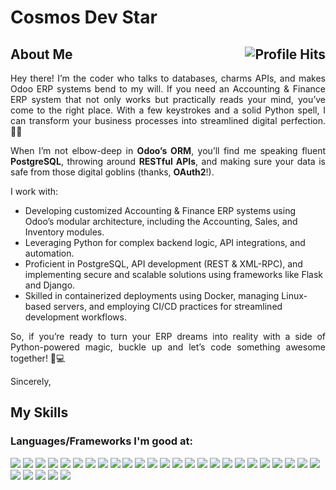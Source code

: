 # Cosmos Dev Star

<h2>About Me <img align="right" alt="Profile Hits" src="https://komarev.com/ghpvc/?username=topskilldev&style=flat-square"></h2>

<p align="justify">Hey there! I’m the coder who talks to databases, charms APIs, and makes Odoo ERP systems bend to my will. If you need an Accounting & Finance ERP system that not only works but practically reads your mind, you’ve come to the right place. With a few keystrokes and a solid Python spell, I can transform your business processes into streamlined digital perfection. 🧙‍♂️</p>


<p align="justify">When I’m not elbow-deep in <strong>Odoo’s ORM</strong>, you’ll find me speaking fluent <strong>PostgreSQL</strong>, throwing around <strong>RESTful APIs</strong>, and making sure your data is safe from those digital goblins (thanks, <strong>OAuth2</strong>!).</p>

<p align="justify">I work with:</p>

* Developing customized Accounting & Finance ERP systems using Odoo’s modular architecture, including the Accounting, Sales, and Inventory modules.
* Leveraging Python for complex backend logic, API integrations, and automation.
* Proficient in PostgreSQL, API development (REST & XML-RPC), and implementing secure and scalable solutions using frameworks like Flask and Django.
* Skilled in containerized deployments using Docker, managing Linux-based servers, and employing CI/CD practices for streamlined development workflows.

<p align="justify">So, if you’re ready to turn your ERP dreams into reality with a side of Python-powered magic, buckle up and let’s code something awesome together! 🐍💻</p>

Sincerely,

## My Skills

### Languages/Frameworks I'm good at:

![](https://img.shields.io/badge/Odoo-Expert-informational?style=flat&logo=odoo&logoColor=white&color=red)
![](https://img.shields.io/badge/Python-Expert-informational?style=flat&logo=python&logoColor=white&color=red)
![](https://img.shields.io/badge/Csharp-Expert-informational?style=flat&logo=csharp&logoColor=white&color=red)
![](https://img.shields.io/badge/PHP-Expert-informational?style=flat&logo=php&logoColor=white&color=red)
![](https://img.shields.io/badge/PostgreSQL-Expert-informational?style=flat&logo=postgresql&logoColor=white&color=red)
![](https://img.shields.io/badge/XML-Expert-informational?style=flat&logo=xml&logoColor=white&color=red)
![](https://img.shields.io/badge/API-Expert-informational?style=flat&logo=API&logoColor=white&color=red)
![](https://img.shields.io/badge/NextJS-Expert-informational?style=flat&logo=nextjs&logoColor=white&color=red)
![](https://img.shields.io/badge/NodeJS-Expert-informational?style=flat&logo=nodejs&logoColor=white&color=red)
![](https://img.shields.io/badge/ExpressJS-Expert-informational?style=flat&logo=expressjs&logoColor=white&color=red)
![](https://img.shields.io/badge/ReactNative-Expert-informational?style=flat&logo=reactnative&logoColor=white&color=red)
![](https://img.shields.io/badge/Typescript-Expert-informational?style=flat&logo=typescript&logoColor=white&color=red)
![](https://img.shields.io/badge/HTML5-Expert-informational?style=flat&logo=HTML5&logoColor=white&color=red)
![](https://img.shields.io/badge/CSS3-Expert-informational?style=flat&logo=CSS3&logoColor=white&color=red)
![](https://img.shields.io/badge/JS-Expert-informational?style=flat&logo=JS&logoColor=white&color=red)
![](https://img.shields.io/badge/Docker-Expert-informational?style=flat&logo=Docker&logoColor=white&color=red)
![](https://img.shields.io/badge/Nginx-Expert-informational?style=flat&logo=Nginx&logoColor=white&color=red)
![](https://img.shields.io/badge/Flask-Expert-informational?style=flat&logo=docker&logoColor=white&color=red)
![](https://img.shields.io/badge/FastAPI-Expert-informational?style=flat&logo=fastapi&logoColor=white&color=red)
![](https://img.shields.io/badge/Blockchain-Expert-informational?style=flat&logo=blockchain&logoColor=white&color=red)
![](https://img.shields.io/badge/GCP-Expert-informational?style=flat&logo=GCP&logoColor=white&color=red)
![](https://img.shields.io/badge/SQLAlchemy-Expert-informational?style=flat&logo=SQLAlchemy&logoColor=white&color=red)
![](https://img.shields.io/badge/MongoDB-Expert-informational?style=flat&logo=mongodb&logoColor=white&color=red)
![](https://img.shields.io/badge/Redis-Expert-informational?style=flat&logo=redis&logoColor=white&color=red)
![](https://img.shields.io/badge/GraphQL-Expert-informational?style=flat&logo=graphql&logoColor=white&color=red)
![](https://img.shields.io/badge/OAuth2-Expert-informational?style=flat&logo=OAuth2&logoColor=white&color=red)
![](https://img.shields.io/badge/PyTest-Expert-informational?style=flat&logo=PyTest&logoColor=white&color=red)
![](https://img.shields.io/badge/Postman-Expert-informational?style=flat&logo=Postman&logoColor=white&color=red)
![](https://img.shields.io/badge/Kubernetes-Expert-informational?style=flat&logo=Kubernetes&logoColor=white&color=red)
![](https://img.shields.io/badge/Git-Expert-informational?style=flat&logo=git&logoColor=white&color=red)
